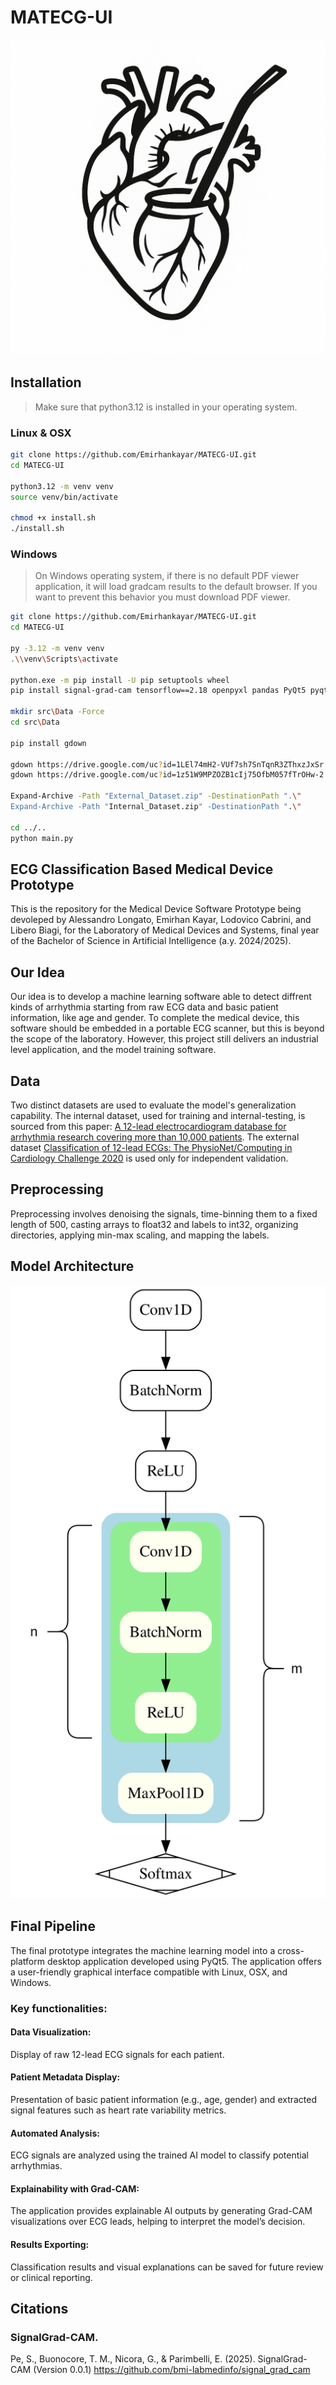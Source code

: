 # MATECG-UI
<p align="center">
  <img src="src/icons/appicon.png" alt="App Icon" width="600"/>
</p>

## Installation
> Make sure that python3.12 is installed in your operating system.

### Linux & OSX
```sh
git clone https://github.com/Emirhankayar/MATECG-UI.git
cd MATECG-UI

python3.12 -m venv venv
source venv/bin/activate

chmod +x install.sh
./install.sh
```
### Windows
> On Windows operating system, if there is no default PDF viewer application, it will load gradcam results to the default browser. If you want to prevent this behavior you must download PDF viewer.
```sh
git clone https://github.com/Emirhankayar/MATECG-UI.git
cd MATECG-UI

py -3.12 -m venv venv
.\\venv\Scripts\activate

python.exe -m pip install -U pip setuptools wheel
pip install signal-grad-cam tensorflow==2.18 openpyxl pandas PyQt5 pyqtgraph pyqt-svg-button absresgetter scikit-learn matplotlib

mkdir src\Data -Force
cd src\Data

pip install gdown

gdown https://drive.google.com/uc?id=1LEl74mH2-VUf7sh7SnTqnR3ZThxzJxSr
gdown https://drive.google.com/uc?id=1z51W9MPZOZB1cIj75OfbM057fTrOHw-2

Expand-Archive -Path "External_Dataset.zip" -DestinationPath ".\"
Expand-Archive -Path "Internal_Dataset.zip" -DestinationPath ".\"

cd ../..
python main.py

```
## ECG Classification Based Medical Device Prototype
This is the repository for the Medical Device Software Prototype being devoleped by Alessandro Longato, Emirhan Kayar, Lodovico Cabrini, and Libero Biagi, for the Laboratory of Medical Devices and Systems, final year of the Bachelor of Science in Artificial Intelligence (a.y. 2024/2025).

## Our Idea
Our idea is to develop a machine learning software able to detect diffrent kinds of arrhythmia starting from raw ECG data and basic patient information, like age and gender. To complete the medical device, this software should be embedded in a portable ECG scanner, but this is beyond the scope of the laboratory. However, this project still delivers an industrial level application, and the model training software.

## Data
Two distinct datasets are used to evaluate the model's generalization capability. The internal dataset, used for training and internal-testing, is sourced from this paper: [A 12-lead electrocardiogram database for arrhythmia research covering more than 10,000 patients](https://www.nature.com/articles/s41597-020-0386-x). The external dataset [Classification of 12-lead ECGs: The PhysioNet/Computing in Cardiology Challenge 2020](https://iopscience.iop.org/article/10.1088/1361-6579/abc960) is used only for independent validation.

## Preprocessing
Preprocessing involves denoising the signals, time-binning them to a fixed length of 500, casting arrays to float32 and labels to int32, organizing directories, applying min-max scaling, and mapping the labels.

## Model Architecture  
<p align="center">
  <img src="src/Models/architecture.svg" alt="Model Architecture" width="600"/>
</p>

## Final Pipeline
The final prototype integrates the machine learning model into a cross-platform desktop application developed using PyQt5. The application offers a user-friendly graphical interface compatible with Linux, OSX, and Windows. 

### Key functionalities:

#### Data Visualization: 
Display of raw 12-lead ECG signals for each patient.

#### Patient Metadata Display: 
Presentation of basic patient information (e.g., age, gender) and extracted signal features such as heart rate variability metrics.

#### Automated Analysis: 
ECG signals are analyzed using the trained AI model to classify potential arrhythmias.

#### Explainability with Grad-CAM: 
The application provides explainable AI outputs by generating Grad-CAM visualizations over ECG leads, helping to interpret the model’s decision.

#### Results Exporting: 
Classification results and visual explanations can be saved for future review or clinical reporting.

## Citations
### SignalGrad-CAM.
Pe, S., Buonocore, T. M., Nicora, G., & Parimbelli, E. (2025). SignalGrad-CAM (Version 0.0.1) 
https://github.com/bmi-labmedinfo/signal_grad_cam

